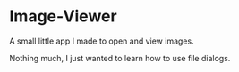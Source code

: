 # Image-Viewer
A small little app I made to open and view images.

Nothing much, I just wanted to learn how to use file dialogs.